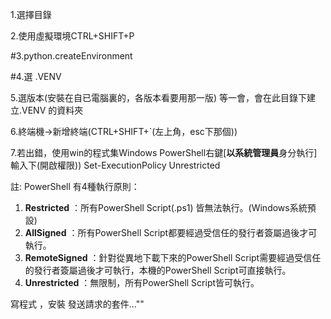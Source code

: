 1.選擇目錄

2.使用虛擬環境CTRL+SHIFT+P

#3.python.createEnvironment

#4.選 .VENV

5.選版本(安裝在自已電腦裏的，各版本看要用那一版) 等一會，會在此目錄下建立.VENV 的資料夾

6.終端機->新增終端(CTRL+SHIFT+`(左上角，esc下那個))

7.若出錯，使用win的程式集Windows PowerShell右鍵[**以系統管理員**身分執行]輸入下(開啟權限))
Set-ExecutionPolicy Unrestricted

註:
PowerShell 有4種執行原則：

1. **Restricted** ：所有PowerShell Script(.ps1) 皆無法執行。(Windows系統預設)
2. **AllSigned** ：所有PowerShell Script都要經過受信任的發行者簽屬過後才可執行。
3. **RemoteSigned** ：針對從異地下載下來的PowerShell Script需要經過受信任的發行者簽屬過後才可執行，本機的PowerShell Script可直接執行。
4. **Unrestricted** ：無限制，所有PowerShell Script皆可執行。

寫程式 ，安裝 發送請求的套件…""



```

```
